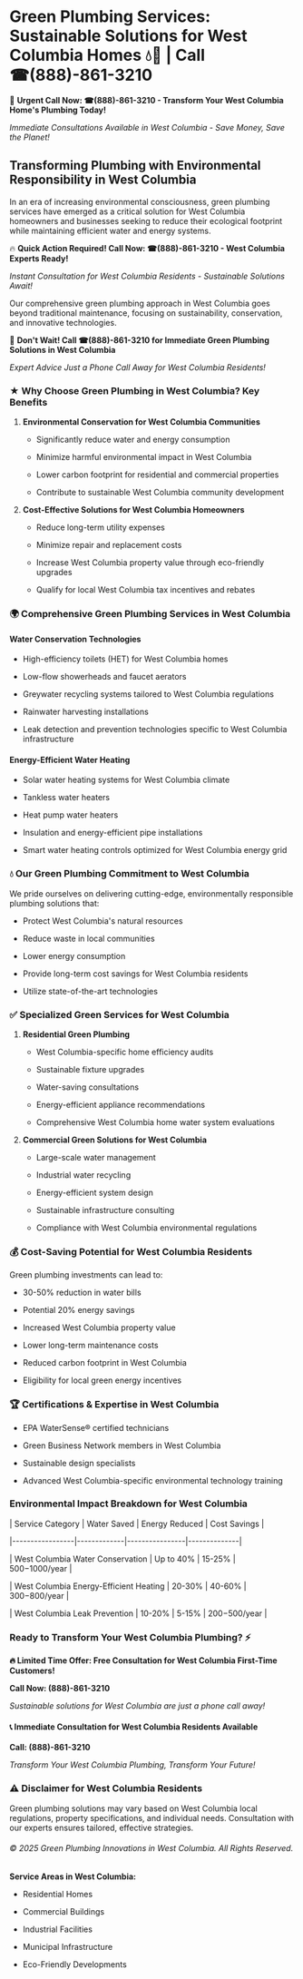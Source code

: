 # Green Plumbing Services: Sustainable Solutions for West Columbia Homes 💧🌿 | Call ☎(888)-861-3210

🚨 **Urgent Call Now: ☎(888)-861-3210 - Transform Your West Columbia Home's Plumbing Today!**
*Immediate Consultations Available in West Columbia - Save Money, Save the Planet!*

## Transforming Plumbing with Environmental Responsibility in West Columbia

In an era of increasing environmental consciousness, green plumbing services have emerged as a critical solution for West Columbia homeowners and businesses seeking to reduce their ecological footprint while maintaining efficient water and energy systems. 

🔥 **Quick Action Required! Call Now: ☎(888)-861-3210 - West Columbia Experts Ready!**
*Instant Consultation for West Columbia Residents - Sustainable Solutions Await!*

Our comprehensive green plumbing approach in West Columbia goes beyond traditional maintenance, focusing on sustainability, conservation, and innovative technologies.

🚨 **Don't Wait! Call ☎(888)-861-3210 for Immediate Green Plumbing Solutions in West Columbia**
*Expert Advice Just a Phone Call Away for West Columbia Residents!*

### ★ Why Choose Green Plumbing in West Columbia? Key Benefits

1. **Environmental Conservation for West Columbia Communities** 
   - Significantly reduce water and energy consumption
   - Minimize harmful environmental impact in West Columbia
   - Lower carbon footprint for residential and commercial properties
   - Contribute to sustainable West Columbia community development

2. **Cost-Effective Solutions for West Columbia Homeowners** 
   - Reduce long-term utility expenses
   - Minimize repair and replacement costs
   - Increase West Columbia property value through eco-friendly upgrades
   - Qualify for local West Columbia tax incentives and rebates

### 🌍 Comprehensive Green Plumbing Services in West Columbia

#### Water Conservation Technologies
- High-efficiency toilets (HET) for West Columbia homes
- Low-flow showerheads and faucet aerators
- Greywater recycling systems tailored to West Columbia regulations
- Rainwater harvesting installations
- Leak detection and prevention technologies specific to West Columbia infrastructure

#### Energy-Efficient Water Heating
- Solar water heating systems for West Columbia climate
- Tankless water heaters
- Heat pump water heaters
- Insulation and energy-efficient pipe installations
- Smart water heating controls optimized for West Columbia energy grid

### 💧 Our Green Plumbing Commitment to West Columbia

We pride ourselves on delivering cutting-edge, environmentally responsible plumbing solutions that:
- Protect West Columbia's natural resources
- Reduce waste in local communities
- Lower energy consumption
- Provide long-term cost savings for West Columbia residents
- Utilize state-of-the-art technologies

### ✅ Specialized Green Services for West Columbia

1. **Residential Green Plumbing**
   - West Columbia-specific home efficiency audits
   - Sustainable fixture upgrades
   - Water-saving consultations
   - Energy-efficient appliance recommendations
   - Comprehensive West Columbia home water system evaluations

2. **Commercial Green Solutions for West Columbia**
   - Large-scale water management
   - Industrial water recycling
   - Energy-efficient system design
   - Sustainable infrastructure consulting
   - Compliance with West Columbia environmental regulations

### 💰 Cost-Saving Potential for West Columbia Residents

Green plumbing investments can lead to:
- 30-50% reduction in water bills
- Potential 20% energy savings
- Increased West Columbia property value
- Lower long-term maintenance costs
- Reduced carbon footprint in West Columbia
- Eligibility for local green energy incentives

### 🏆 Certifications & Expertise in West Columbia

- EPA WaterSense® certified technicians
- Green Business Network members in West Columbia
- Sustainable design specialists
- Advanced West Columbia-specific environmental technology training

### Environmental Impact Breakdown for West Columbia

| Service Category | Water Saved | Energy Reduced | Cost Savings |
|-----------------|-------------|----------------|--------------|
| West Columbia Water Conservation | Up to 40% | 15-25% | $500-$1000/year |
| West Columbia Energy-Efficient Heating | 20-30% | 40-60% | $300-$800/year |
| West Columbia Leak Prevention | 10-20% | 5-15% | $200-$500/year |

### Ready to Transform Your West Columbia Plumbing? ⚡

**🔥 Limited Time Offer: Free Consultation for West Columbia First-Time Customers!**

**Call Now: (888)-861-3210**
*Sustainable solutions for West Columbia are just a phone call away!*

#### 📞 Immediate Consultation for West Columbia Residents Available

**Call: (888)-861-3210**
*Transform Your West Columbia Plumbing, Transform Your Future!*

### ⚠️ Disclaimer for West Columbia Residents

Green plumbing solutions may vary based on West Columbia local regulations, property specifications, and individual needs. Consultation with our experts ensures tailored, effective strategies.

###### © 2025 Green Plumbing Innovations in West Columbia. All Rights Reserved.

**Service Areas in West Columbia:** 
- Residential Homes
- Commercial Buildings
- Industrial Facilities
- Municipal Infrastructure
- Eco-Friendly Developments